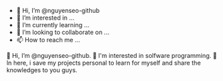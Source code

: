 - 👋 Hi, I’m @nguyenseo-github
- 👀 I’m interested in ...
- 🌱 I’m currently learning ...
- 💞️ I’m looking to collaborate on ...
- 📫 How to reach me ...

<!---
nguyenseo-github/nguyenseo-github is a ✨ special ✨ repository because its `README.md` (this file) appears on your GitHub profile.
You can click the Preview link to take a look at your changes.
--->

👋 Hi, I’m @nguyenseo-github. 
👀 I'm interested in solfware programming. 
🌱 In here, i save my projects personal to learn for myself and share the knowledges to you guys.
